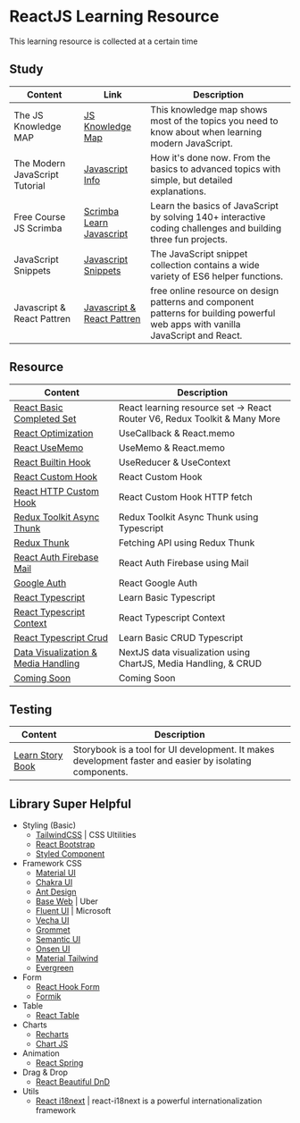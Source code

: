 # ReactJS Learning Resource
This learning resource is collected at a certain time

## Study
| Content                   | Link                           | Description |
| ------------------------- | ------------------------------ | ------------ |
| The JS Knowledge MAP      | [JS Knowledge Map]             | This knowledge map shows most of the topics you need to know about when learning modern JavaScript. |
| The Modern JavaScript Tutorial | [Javascript Info]         | How it's done now. From the basics to advanced topics with simple, but detailed explanations.|
| Free Course JS Scrimba    | [Scrimba Learn Javascript]     | Learn the basics of JavaScript by solving 140+ interactive coding challenges and building three fun projects. |
| JavaScript Snippets       | [Javascript Snippets]          | The JavaScript snippet collection contains a wide variety of ES6 helper functions. |
| Javascript & React Pattren | [Javascript & React Pattren]  | free online resource on design patterns and component patterns for building powerful web apps with vanilla JavaScript and React. |
## Resource

| Content                   | Description                    |
| ------------------------- | ------------------------------ |
| [React Basic Completed Set][reactbasic] | React learning resource set -> React Router V6, Redux Toolkit & Many More |
| [React Optimization][reactoptimization] | UseCallback &  React.memo |
| [React UseMemo][reactusememo] | UseMemo &  React.memo |
| [React Builtin Hook][reactbuiltinhook] | UseReducer &  UseContext |
| [React Custom Hook][reactcustomhook] | React Custom Hook |
| [React HTTP Custom Hook][reacthttpcustomhook] | React Custom Hook HTTP fetch |
| [Redux Toolkit Async Thunk][reduxtoolkitasyncthunks] | Redux Toolkit Async Thunk using Typescript |
| [Redux Thunk][reduxthunk] | Fetching API using Redux Thunk |
| [React Auth Firebase Mail ][reactauthfirebasemail] | React Auth Firebase using Mail |
| [Google Auth][googleauth] | React Google Auth |
| [React Typescript][reacttypescript] | Learn Basic Typescript |
| [React Typescript Context][reacttypescriptcontext] | React Typescript Context |
| [React Typescript Crud][reacttypescriptcrud] | Learn Basic CRUD Typescript |
| [Data Visualization & Media Handling][datamediahandling] | NextJS data visualization using ChartJS, Media Handling, & CRUD|
| [Coming Soon][coming]     | Coming Soon                    |

## Testing
| Content                   | Description |
| ------------------------- |  ------------ |
| [Learn Story Book][learn-storybook] | Storybook is a tool for UI development. It makes development faster and easier by isolating components. |

## Library Super Helpful
+ Styling (Basic)
  + [TailwindCSS](https://tailwindcss.com/) | CSS Ultilities
  + [React Bootstrap](https://react-bootstrap.github.io/)
  + [Styled Component](https://styled-components.com/)
+ Framework CSS
  + [Material UI](https://mui.com/)
  + [Chakra UI](https://chakra-ui.com/)
  + [Ant Design](https://ant.design/)
  + [Base Web](https://baseweb.design/) | Uber
  + [Fluent UI](https://developer.microsoft.com/en-us/fluentui#/) | Microsoft
  + [Vecha UI](https://www.vechaiui.com/)
  + [Grommet](https://v2.grommet.io/)
  + [Semantic UI](https://react.semantic-ui.com/)
  + [Onsen UI](https://onsen.io/react/)
  + [Material Tailwind](https://www.material-tailwind.com/docs/react/installation)
  + [Evergreen](https://evergreen.segment.com/)
+ Form
  + [React Hook Form](https://react-hook-form.com/)
  + [Formik](https://formik.org/)
+ Table
  + [React Table](https://tanstack.com/table/v8/)
+ Charts
  + [Recharts](https://recharts.org/)
  + [Chart JS](https://www.chartjs.org/)
+ Animation
  + [React Spring](https://react-spring.dev/)
+ Drag & Drop
  + [React Beautiful DnD](https://github.com/atlassian/react-beautiful-dnd)
+ Utils
  + [React i18next](https://react.i18next.com/) | react-i18next is a powerful internationalization framework


[JS Knowledge Map]: https://learnjavascript.online/knowledge-map.html
[Javascript Info]: https://javascript.info/
[Scrimba Learn Javascript]: https://scrimba.com/learn/learnjavascript
[Javascript Snippets]: https://www.30secondsofcode.org/js/p/1
[Javascript & React Pattren]: https://javascriptpatterns.vercel.app/patterns

[reactbasic]: https://github.com/adityahimaone/Task-Frontend-Alterra
[reactusememo]: https://github.com/adityahimaone/ReactJS-Resource/tree/react-usememo
[reactoptimization]: https://github.com/adityahimaone/ReactJS-Resource/tree/react-optimization
[reactbuiltinhook]: https://github.com/adityahimaone/ReactJS-Resource/tree/react-builtin-hook
[reactcustomhook]: https://github.com/adityahimaone/ReactJS-Resource/tree/react-custom-hooks
[reacthttpcustomhook]: https://github.com/adityahimaone/ReactJS-Resource/tree/react-http-custom-hooks
[reduxtoolkitasyncthunks]: https://github.com/adityahimaone/ReactJS-Resource/tree/react-rtx-async-thunks
[reduxthunk]: https://github.com/adityahimaone/ReactJS-Resource/tree/redux-thunk
[reactauthfirebasemail]: https://github.com/adityahimaone/ReactJS-Resource/tree/react-auth-firebase-mail
[googleauth]: https://github.com/adityahimaone/react-oauth
[datamediahandling]: https://github.com/adityahimaone/next-data-media-handling
[reacttypescript]: https://github.com/adityahimaone/learn-typescript
[reacttypescriptcontext]: https://github.com/adityahimaone/ReactJS-Resource/tree/react-typescript-context
[reacttypescriptcrud]: https://github.com/adityahimaone/Patientor-TS
[coming]: https://github.com/adityahimaone/ReactJS-Resource/tree/redux-thunk

[learn-storybook]: https://github.com/adityahimaone/ReactJS-Resource/tree/learn-storybook



